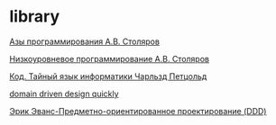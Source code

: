 # library

[Азы программирования А.В. Столяров](http://www.stolyarov.info/books/pdf/progintro_vol1.pdf)

[Низкоуровневое программирование А.В. Столяров](http://www.stolyarov.info/books/pdf/progintro_vol2.pdf)

[Код. Тайный язык информатики Чарльзд Петцольд](http://1553.ru/lessons/uploaded/CODE_-_Charlz_Pettsold.pdf)

[domain driven design quickly ](http://carfield.com.hk/document/software%2Bdesign/dddquickly.pdf)

[Эрик Эванс-Предметно-ориентированное проектирование (DDD)](http://oz.kiev.ua/%D0%AD%D1%80%D0%B8%D0%BA%20%D0%AD%D0%B2%D0%B0%D0%BD%D1%81-%D0%9F%D1%80%D0%B5%D0%B4%D0%BC%D0%B5%D1%82%D0%BD%D0%BE-%D0%BE%D1%80%D0%B8%D0%B5%D0%BD%D1%82%D0%B8%D1%80%D0%BE%D0%B2%D0%B0%D0%BD%D0%BD%D0%BE%D0%B5%20%D0%BF%D1%80%D0%BE%D0%B5%D0%BA%D1%82%D0%B8%D1%80%D0%BE%D0%B2%D0%B0%D0%BD%D0%B8%D0%B5%20(DDD).%20%D0%A1%D1%82%D1%80%D1%83%D0%BA%D1%82%D1%83%D1%80%D0%B8%D0%B7%D0%B0%D1%86%D0%B8%D1%8F%20%D1%81%D0%BB%D0%BE%D0%B6%D0%BD%D1%8B%D1%85%20%D0%BF%D1%80%D0%BE%D0%B3%D1%80%D0%B0%D0%BC%D0%BC%D0%BD%D1%8B%D1%85%20%D1%81%D0%B8%D1%81%D1%82%D0%B5%D0%BC-2010.pdf)

